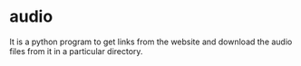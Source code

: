 # audio
It is a python program to get links from the website and download the audio files from it in a particular directory.
